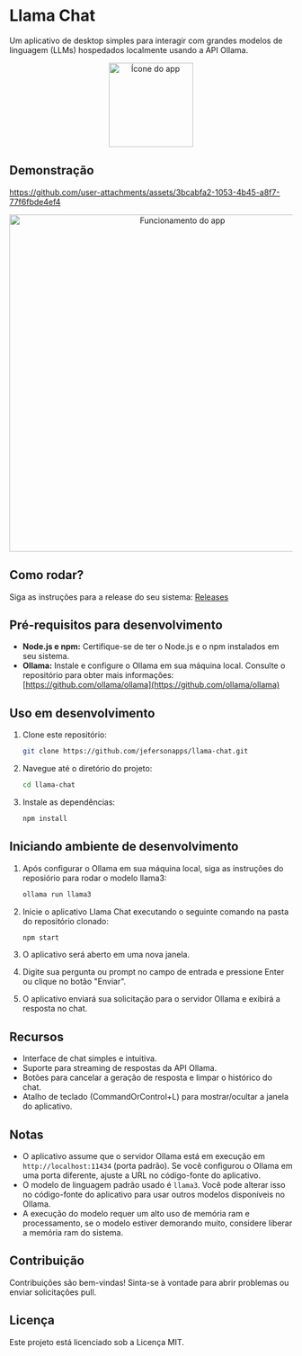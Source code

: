 # Llama Chat

Um aplicativo de desktop simples para interagir com grandes modelos de linguagem (LLMs) hospedados localmente usando a API Ollama.

<p align="center">
  <img src="./assets/llama-logo.png" alt="Ícone do app" width="150"/>
</p>

## Demonstração

https://github.com/user-attachments/assets/3bcabfa2-1053-4b45-a8f7-77f6fbde4ef4

<p align="center">
  <img src="./assets/demonstration.png" alt="Funcionamento do app" width="600"/>
</p>

## Como rodar?

Siga as instruções para a release do seu sistema: [Releases](https://github.com/jefersonapps/llama-chat/releases)

## Pré-requisitos para desenvolvimento

- **Node.js e npm:** Certifique-se de ter o Node.js e o npm instalados em seu sistema.
- **Ollama:** Instale e configure o Ollama em sua máquina local. Consulte o repositório para obter mais informações: [https://github.com/ollama/ollama](https://github.com/ollama/ollama)

## Uso em desenvolvimento

1. Clone este repositório:

   ```bash
   git clone https://github.com/jefersonapps/llama-chat.git
   ```

2. Navegue até o diretório do projeto:

   ```bash
   cd llama-chat
   ```

3. Instale as dependências:

   ```bash
   npm install
   ```

## Iniciando ambiente de desenvolvimento

1. Após configurar o Ollama em sua máquina local, siga as instruções do reposiório para rodar o modelo llama3:

   ```bash
   ollama run llama3
   ```

2. Inicie o aplicativo Llama Chat executando o seguinte comando na pasta do repositório clonado:

   ```bash
   npm start
   ```

3. O aplicativo será aberto em uma nova janela.
4. Digite sua pergunta ou prompt no campo de entrada e pressione Enter ou clique no botão "Enviar".
5. O aplicativo enviará sua solicitação para o servidor Ollama e exibirá a resposta no chat.

## Recursos

- Interface de chat simples e intuitiva.
- Suporte para streaming de respostas da API Ollama.
- Botões para cancelar a geração de resposta e limpar o histórico do chat.
- Atalho de teclado (CommandOrControl+L) para mostrar/ocultar a janela do aplicativo.

## Notas

- O aplicativo assume que o servidor Ollama está em execução em `http://localhost:11434` (porta padrão). Se você configurou o Ollama em uma porta diferente, ajuste a URL no código-fonte do aplicativo.
- O modelo de linguagem padrão usado é `llama3`. Você pode alterar isso no código-fonte do aplicativo para usar outros modelos disponíveis no Ollama.
- A execução do modelo requer um alto uso de memória ram e processamento, se o modelo estiver demorando muito, considere liberar a memória ram do sistema.

## Contribuição

Contribuições são bem-vindas! Sinta-se à vontade para abrir problemas ou enviar solicitações pull.

## Licença

Este projeto está licenciado sob a Licença MIT.

